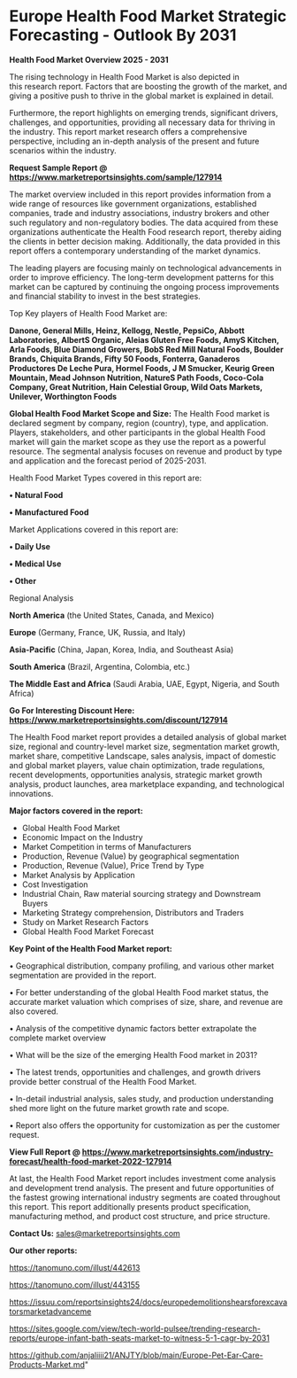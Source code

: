  # Europe Health Food Market Strategic Forecasting - Outlook By 2031

<Strong> Health Food Market Overview 2025 - 2031</strong>

The rising technology in Health Food Market is also depicted in this research report. Factors that are boosting the growth of the market, and giving a positive push to thrive in the global market is explained in detail.

Furthermore, the report highlights on emerging trends, significant drivers, challenges, and opportunities, providing all necessary data for thriving in the industry. This report market research offers a comprehensive perspective, including an in-depth analysis of the present and future scenarios within the industry.

<strong>Request Sample Report @ <a href=https://www.marketreportsinsights.com/sample/127914>https://www.marketreportsinsights.com/sample/127914</a></strong>

The market overview included in this report provides information from a wide range of resources like government organizations, established companies, trade and industry associations, industry brokers and other such regulatory and non-regulatory bodies. The data acquired from these organizations authenticate the Health Food research report, thereby aiding the clients in better decision making. Additionally, the data provided in this report offers a contemporary understanding of the market dynamics.

The leading players are focusing mainly on technological advancements in order to improve efficiency. The long-term development patterns for this market can be captured by continuing the ongoing process improvements and financial stability to invest in the best strategies.

Top Key players of Health Food Market are:

<strong>Danone, General Mills, Heinz, Kellogg, Nestle, PepsiCo, Abbott Laboratories, AlbertS Organic, Aleias Gluten Free Foods, AmyS Kitchen, Arla Foods, Blue Diamond Growers, BobS Red Mill Natural Foods, Boulder Brands, Chiquita Brands, Fifty 50 Foods, Fonterra, Ganaderos Productores De Leche Pura, Hormel Foods, J M Smucker, Keurig Green Mountain, Mead Johnson Nutrition, NatureS Path Foods, Coco-Cola Company, Great Nutrition, Hain Celestial Group, Wild Oats Markets, Unilever, Worthington Foods</strong>

<strong><b>Global Health Food Market Scope and Size:</b></strong>
The Health Food market is declared segment by company, region (country), type, and application. Players, stakeholders, and other participants in the global Health Food market will gain the market scope as they use the report as a powerful resource. The segmental analysis focuses on revenue and product by type and application and the forecast period of 2025-2031.

Health Food Market Types covered in this report are:

<strong>• Natural Food

• Manufactured Food</strong>

Market Applications covered in this report are:

<strong>• Daily Use

• Medical Use

• Other</strong> 

Regional Analysis

<strong>North America</strong> (the United States, Canada, and Mexico)

<strong>Europe</strong> (Germany, France, UK, Russia, and Italy)

<strong>Asia-Pacific</strong> (China, Japan, Korea, India, and Southeast Asia)

<strong>South America</strong> (Brazil, Argentina, Colombia, etc.)

<strong>The Middle East and Africa</strong> (Saudi Arabia, UAE, Egypt, Nigeria, and South Africa)

<strong>Go For Interesting Discount Here: <a href=https://www.marketreportsinsights.com/discount/127914>https://www.marketreportsinsights.com/discount/127914</a></strong>

The Health Food market report provides a detailed analysis of global market size, regional and country-level market size, segmentation market growth, market share, competitive Landscape, sales analysis, impact of domestic and global market players, value chain optimization, trade regulations, recent developments, opportunities analysis, strategic market growth analysis, product launches, area marketplace expanding, and technological innovations.

<strong><b>Major factors covered in the report:</b></strong>
<ul>
  <li>Global Health Food Market </li>
  <li>Economic Impact on the Industry</li>
  <li>Market Competition in terms of Manufacturers</li>
  <li>Production, Revenue (Value) by geographical segmentation</li>
  <li>Production, Revenue (Value), Price Trend by Type</li>
  <li>Market Analysis by Application</li>
  <li>Cost Investigation</li>
  <li>Industrial Chain, Raw material sourcing strategy and Downstream Buyers</li>
  <li>Marketing Strategy comprehension, Distributors and Traders</li>
  <li>Study on Market Research Factors</li>
  <li>Global Health Food Market Forecast</li>
</ul>

<strong><b>Key Point of the Health Food Market report:</b></strong>

• Geographical distribution, company profiling, and various other market segmentation are provided in the report.

• For better understanding of the global Health Food market status, the accurate market valuation which comprises of size, share, and revenue are also covered.

• Analysis of the competitive dynamic factors better extrapolate the complete market overview

• What will be the size of the emerging Health Food market in 2031?

• The latest trends, opportunities and challenges, and growth drivers provide better construal of the Health Food Market.

• In-detail industrial analysis, sales study, and production understanding shed more light on the future market growth rate and scope.

• Report also offers the opportunity for customization as per the customer request.

<strong><b>View Full Report @ <a href=https://www.marketreportsinsights.com/industry-forecast/health-food-market-2022-127914>https://www.marketreportsinsights.com/industry-forecast/health-food-market-2022-127914</a></b></strong>


At last, the Health Food Market report includes investment come analysis and development trend analysis. The present and future opportunities of the fastest growing international industry segments are coated throughout this report. This report additionally presents product specification, manufacturing method, and product cost structure, and price structure.

<strong>Contact Us:</strong>
sales@marketreportsinsights.com

<strong>Our other reports:</strong>

<a href=https://tanomuno.com/illust/442613>https://tanomuno.com/illust/442613</a>

<a href=https://tanomuno.com/illust/443155>https://tanomuno.com/illust/443155</a>

<a href=https://issuu.com/reportsinsights24/docs/europedemolitionshearsforexcavatorsmarketadvanceme>https://issuu.com/reportsinsights24/docs/europedemolitionshearsforexcavatorsmarketadvanceme</a>

<a href=https://sites.google.com/view/tech-world-pulsee/trending-research-reports/europe-infant-bath-seats-market-to-witness-5-1-cagr-by-2031>https://sites.google.com/view/tech-world-pulsee/trending-research-reports/europe-infant-bath-seats-market-to-witness-5-1-cagr-by-2031</a>

<a href=https://github.com/anjaliiii21/ANJTY/blob/main/Europe-Pet-Ear-Care-Products-Market.md>https://github.com/anjaliiii21/ANJTY/blob/main/Europe-Pet-Ear-Care-Products-Market.md</a>"
